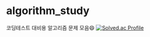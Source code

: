 # algorithm_study
코딩테스트 대비용 알고리즘 문제 모음😄
[![Solved.ac Profile](http://mazassumnida.wtf/api/v2/generate_badge?boj=hyunji0483)](https://solved.ac/hyunji0483/)